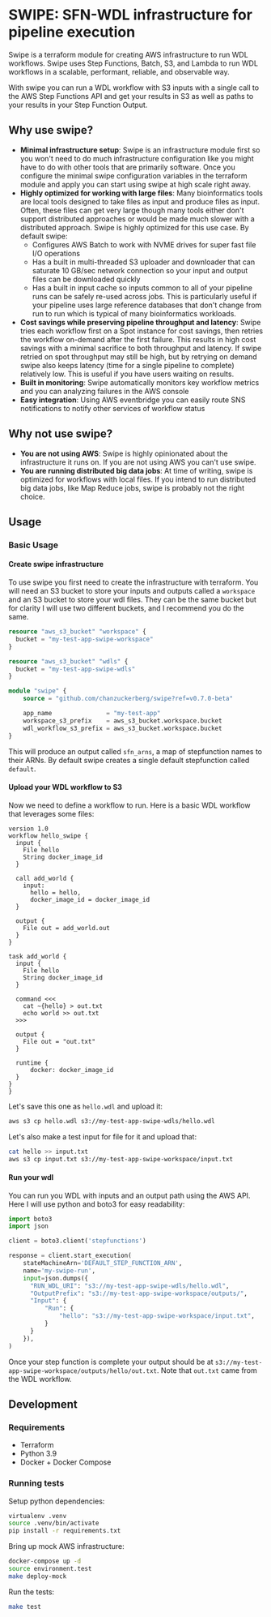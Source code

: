 # SWIPE: SFN-WDL infrastructure for pipeline execution

Swipe is a terraform module for creating AWS infrastructure to run WDL workflows. Swipe uses Step Functions, Batch, S3, and Lambda to run WDL workflows in a scalable, performant, reliable, and observable way.

With swipe you can run a WDL workflow with S3 inputs with a single call to the AWS Step Functions API and get your results in S3 as well as paths to your results in your Step Function Output.

## Why use swipe?

- **Minimal infrastructure setup**: Swipe is an infrastructure module first so you won't need to do much infrastructure configuration like you might have to do with other tools that are primarily software. Once you configure the minimal swipe configuration variables in the terraform module and apply you can start using swipe at high scale right away.
- **Highly optimized for working with large files**: Many bioinformatics tools are local tools designed to take files as input and produce files as input. Often, these files can get very large though many tools either don't support distributed approaches or would be made much slower with a distributed approach. Swipe is highly optimized for this use case. By default swipe:
    - Configures AWS Batch to work with NVME drives for super fast file I/O operations
    - Has a built in multi-threaded S3 uploader and downloader that can saturate 10 GB/sec network connection so your input and output files can be downloaded quickly
    - Has a built in input cache so inputs common to all of your pipeline runs can be safely re-used across jobs. This is particularly useful if your pipeline uses large reference databases that don't change from run to run which is typical of many bioinformatics workloads.
- **Cost savings while preserving pipeline throughput and latency**: Swipe tries each workflow first on a Spot instance for cost savings, then retries the workflow on-demand after the first failure. This results in high cost savings with a minimal sacrifice to both throughput and latency. If swipe retried on spot throughput may still be high, but by retrying on demand swipe also keeps latency (time for a single pipeline to complete) relatively low. This is useful if you have users waiting on results.
- **Built in monitoring**: Swipe automatically monitors key workflow metrics and you can analyzing failures in the AWS console
- **Easy integration**: Using AWS eventbridge you can easily route SNS notifications to notify other services of workflow status

## Why not use swipe?

- **You are not using AWS**: Swipe is highly opinionated about the infrastructure it runs on. If you are not using AWS you can't use swipe.
- **You are running distributed big data jobs**: At time of writing, swipe is optimized for workflows with local files. If you intend to run distributed big data jobs, like Map Reduce jobs, swipe is probably not the right choice.

## Usage

### Basic Usage


#### Create swipe infrastructure

To use swipe you first need to create the infrastructure with terraform. You will need an S3 bucket to store your inputs and outputs called a `workspace` and an S3 bucket to store your wdl files. They can be the same bucket but for clarity I will use two different buckets, and I recommend you do the same.


```terraform
resource "aws_s3_bucket" "workspace" {
  bucket = "my-test-app-swipe-workspace"
}

resource "aws_s3_bucket" "wdls" {
  bucket = "my-test-app-swipe-wdls"
}

module "swipe" {
    source = "github.com/chanzuckerberg/swipe?ref=v0.7.0-beta"

    app_name               = "my-test-app"
    workspace_s3_prefix    = aws_s3_bucket.workspace.bucket
    wdl_workflow_s3_prefix = aws_s3_bucket.workspace.bucket
}
```

This will produce an output called `sfn_arns`, a map of stepfunction names to their ARNs. By default swipe creates a single default stepfunction called `default`.

#### Upload your WDL workflow to S3

Now we need to define a workflow to run. Here is a basic WDL workflow that leverages some files:

```WDL
version 1.0
workflow hello_swipe {
  input {
    File hello
    String docker_image_id
  }

  call add_world {
    input:
      hello = hello,
      docker_image_id = docker_image_id
  }

  output {
    File out = add_world.out
  }
}

task add_world {
  input {
    File hello
    String docker_image_id
  }

  command <<<
    cat ~{hello} > out.txt
    echo world >> out.txt
  >>>

  output {
    File out = "out.txt"
  }

  runtime {
      docker: docker_image_id
  }
}
}
```

Let's save this one as `hello.wdl` and upload it:

```bash
aws s3 cp hello.wdl s3://my-test-app-swipe-wdls/hello.wdl
```

Let's also make a test input for file for it and upload that:

```bash
cat hello >> input.txt
aws s3 cp input.txt s3://my-test-app-swipe-workspace/input.txt
```

#### Run your wdl

You can run you WDL with inputs and an output path using the AWS API. Here I will use python and boto3 for easy readability:

```python
import boto3
import json

client = boto3.client('stepfunctions')

response = client.start_execution(
    stateMachineArn='DEFAULT_STEP_FUNCTION_ARN',
    name='my-swipe-run',
    input=json.dumps({
      "RUN_WDL_URI": "s3://my-test-app-swipe-wdls/hello.wdl",
      "OutputPrefix": "s3://my-test-app-swipe-workspace/outputs/",
      "Input": {
          "Run": {
              "hello": "s3://my-test-app-swipe-workspace/input.txt",
          }
      }
    }),
)
```

Once your step function is complete your output should be at `s3://my-test-app-swipe-workspace/outputs/hello/out.txt`. Note that `out.txt` came from the WDL workflow.

## Development

### Requirements

- Terraform
- Python 3.9
- Docker + Docker Compose

### Running tests

Setup python dependencies:

```bash
virtualenv .venv
source .venv/bin/activate
pip install -r requirements.txt
```

Bring up mock AWS infrastructure:

```bash
docker-compose up -d
source environment.test
make deploy-mock
```

Run the tests:

```bash
make test
```

